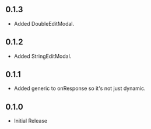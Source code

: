 ## 0.1.3

* Added DoubleEditModal.

## 0.1.2

* Added StringEditModal.

## 0.1.1

* Added generic to onResponse so it's not just dynamic.

## 0.1.0

* Initial Release
